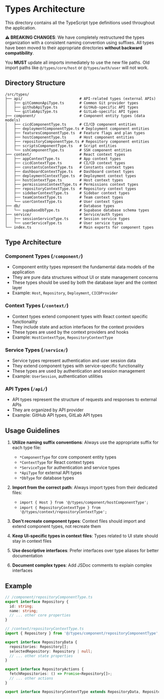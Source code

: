 # Types Architecture

This directory contains all the TypeScript type definitions used throughout the application.

**⚠️ BREAKING CHANGES**: We have completely restructured the types organization with a consistent naming convention using suffixes. All types have been moved to their appropriate directories **without backward compatibility**. 

You **MUST** update all imports immediately to use the new file paths. Old import paths like `@/types/core/host` or `@/types/auth/user` will not work.

## Directory Structure

```
/src/types/
├── api/                          # API-related types (external APIs)
│   ├── gitCommonApiType.ts       # Common Git provider types
│   ├── githubApiType.ts          # GitHub-specific API types
│   └── gitlabApiType.ts          # GitLab-specific API types
├── component/                    # Component entity types (data models)
│   ├── cicdComponentType.ts      # CI/CD component entities
│   ├── deploymentComponentType.ts # Deployment component entities
│   ├── featuresComponentType.ts  # Feature flags and plan types
│   ├── hostComponentType.ts      # Host component entities
│   ├── repositoryComponentType.ts # Repository component entities
│   ├── scriptsComponentType.ts   # Script entities
│   └── sshComponentType.ts       # SSH component entities
├── context/                      # React context types
│   ├── appContextType.ts         # App context types
│   ├── cicdContextType.ts        # CI/CD context types
│   ├── constantsContextType.ts   # Constants context types
│   ├── dashboardContextType.ts   # Dashboard context types
│   ├── deploymentContextType.ts  # Deployment context types
│   ├── hostContextType.ts        # Host context types
│   ├── permissionsContextType.ts # Permissions context types
│   ├── repositoryContextType.ts  # Repository context types
│   ├── sidebarContextType.ts     # Sidebar context types
│   ├── teamContextType.ts        # Team context types
│   └── userContextType.ts        # User context types
├── db/                           # Database types
│   └── supabaseDbType.ts         # Supabase database schema types
├── service/                      # Service/auth types
│   ├── sessionServiceType.ts     # Session service types
│   └── userServiceType.ts        # User service types
└── index.ts                      # Main exports for component types
```

## Type Architecture

### Component Types (`/component/`)

- Component entity types represent the fundamental data models of the application
- They are pure data structures without UI or state management concerns
- These types should be used by both the database layer and the context layer
- Example: `Host`, `Repository`, `Deployment`, `CICDProvider`

### Context Types (`/context/`)

- Context types extend component types with React context specific functionality
- They include state and action interfaces for the context providers
- These types are used by the context providers and hooks
- Example: `HostContextType`, `RepositoryContextType`

### Service Types (`/service/`)

- Service types represent authentication and user session data
- They extend component types with service-specific functionality
- These types are used by authentication and session management
- Example: `UserSession`, authentication utilities

### API Types (`/api/`)

- API types represent the structure of requests and responses to external APIs
- They are organized by API provider
- Example: GitHub API types, GitLab API types

## Usage Guidelines

1. **Utilize naming suffix conventions**: Always use the appropriate suffix for each type file:
   - `*ComponentType` for core component entity types
   - `*ContextType` for React context types
   - `*ServiceType` for authentication and service types
   - `*ApiType` for external API types
   - `*DbType` for database types

2. **Import from the correct path**: Always import types from their dedicated files:
   - `import { Host } from '@/types/component/hostComponentType';`
   - `import { RepositoryContextType } from '@/types/context/repositoryContextType';`

3. **Don't recreate component types**: Context files should import and extend component types, not recreate them

4. **Keep UI-specific types in context files**: Types related to UI state should stay in context files

5. **Use descriptive interfaces**: Prefer interfaces over type aliases for better documentation

6. **Document complex types**: Add JSDoc comments to explain complex interfaces

## Example

```typescript
// /component/repositoryComponentType.ts
export interface Repository {
  id: string;
  name: string;
  // ... other core properties
}

// /context/repositoryContextType.ts
import { Repository } from '@/types/component/repositoryComponentType';

export interface RepositoryData {
  repositories: Repository[];
  selectedRepository: Repository | null;
  // ... other state properties
}

export interface RepositoryActions {
  fetchRepositories: () => Promise<Repository[]>;
  // ... other actions
}

export interface RepositoryContextType extends RepositoryData, RepositoryActions {}
```